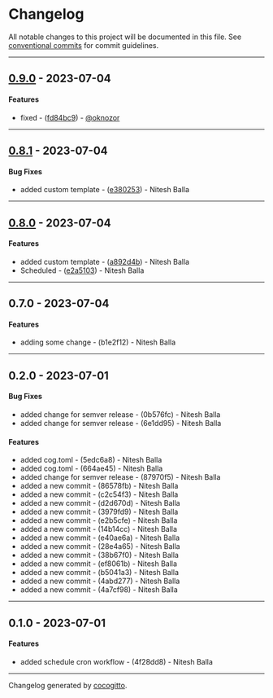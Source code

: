 # Changelog
All notable changes to this project will be documented in this file. See [conventional commits](https://www.conventionalcommits.org/) for commit guidelines.

- - -
## [0.9.0](https://github.com/cocogitto/cocogitto/compare/0.8.1..0.9.0) - 2023-07-04
#### Features
- fixed - ([fd84bc9](https://github.com/cocogitto/cocogitto/commit/fd84bc9999a2f305b52a4073896d10f09f1dfb1e)) - [@oknozor](https://github.com/oknozor)

- - -

## [0.8.1](https://github.com/cocogitto/cocogitto/compare/0.8.0..0.8.1) - 2023-07-04
#### Bug Fixes
- added custom template - ([e380253](https://github.com/cocogitto/cocogitto/commit/e38025313cbee75dde1a8c262c60c826b4528ec6)) - Nitesh Balla

- - -

## [0.8.0](https://github.com/cocogitto/cocogitto/compare/0.7.0..0.8.0) - 2023-07-04
#### Features
- added custom template - ([a892d4b](https://github.com/cocogitto/cocogitto/commit/a892d4bd486382321576e21cbd1951194e7554c1)) - Nitesh Balla
- Scheduled - ([e2a5103](https://github.com/cocogitto/cocogitto/commit/e2a51038d8d280d818e45ed268014a8195a4d021)) - Nitesh Balla

- - -

## 0.7.0 - 2023-07-04
#### Features
- adding some change - (b1e2f12) - Nitesh Balla
- - -

## 0.2.0 - 2023-07-01
#### Bug Fixes
- added change for semver release - (0b576fc) - Nitesh Balla
- added change for semver release - (6e1dd95) - Nitesh Balla
#### Features
- added cog.toml - (5edc6a8) - Nitesh Balla
- added cog.toml - (664ae45) - Nitesh Balla
- added change for semver release - (87970f5) - Nitesh Balla
- added a new commit - (86578fb) - Nitesh Balla
- added a new commit - (c2c54f3) - Nitesh Balla
- added a new commit - (d2d670d) - Nitesh Balla
- added a new commit - (3979fd9) - Nitesh Balla
- added a new commit - (e2b5cfe) - Nitesh Balla
- added a new commit - (14b14cc) - Nitesh Balla
- added a new commit - (e40ae6a) - Nitesh Balla
- added a new commit - (28e4a65) - Nitesh Balla
- added a new commit - (38b67f0) - Nitesh Balla
- added a new commit - (ef8061b) - Nitesh Balla
- added a new commit - (b5041a3) - Nitesh Balla
- added a new commit - (4abd277) - Nitesh Balla
- added a new commit - (4a7cf98) - Nitesh Balla

- - -

## 0.1.0 - 2023-07-01
#### Features
- added schedule cron workflow - (4f28dd8) - Nitesh Balla

- - -

Changelog generated by [cocogitto](https://github.com/cocogitto/cocogitto).